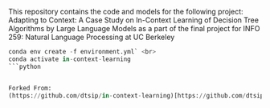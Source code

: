 This repository contains the code and models for the following project:
Adapting to Context: A Case Study on In-Context Learning of Decision Tree Algorithms by Large Language Models as a part of the final project for INFO 259: Natural Language Processing at UC Berkeley 


```python
conda env create -f environment.yml` <br>
conda activate in-context-learning
```python


Forked From: 
(https://github.com/dtsip/in-context-learning)[https://github.com/dtsip/in-context-learning]

